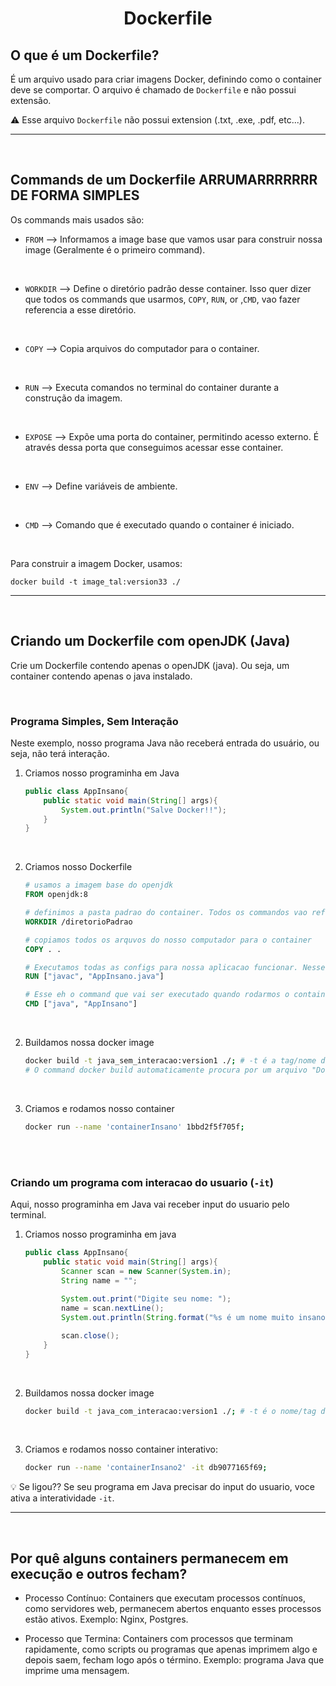 <!-- title -->
<h1 align="center">Dockerfile</h1>

## O que é um Dockerfile?
É um arquivo usado para criar imagens Docker, definindo como o container deve se comportar. O arquivo é chamado de `Dockerfile` e não possui extensão.

⚠️ Esse arquivo `Dockerfile` não possui extension (.txt, .exe, .pdf, etc...).


<hr>
<br>

## Commands de um Dockerfile ARRUMARRRRRRR DE FORMA SIMPLES

Os commands mais usados são:

- `FROM` --> Informamos a image base que vamos usar para construir nossa image (Geralmente é o primeiro command).

<br>

- `WORKDIR` --> Define o diretório padrão desse container. Isso quer dizer que todos os commands que usarmos, `COPY`, `RUN`, or ,`CMD`, vao fazer referencia a esse diretório.

<br>

- `COPY` --> Copia arquivos do computador para o container.

<br>

- `RUN` --> Executa comandos no terminal do container durante a construção da imagem.

<br>

- `EXPOSE` --> Expõe uma porta do container, permitindo acesso externo. É através dessa porta que conseguimos acessar esse container.

<br>

- `ENV` --> Define variáveis de ambiente.

<br>

- `CMD` --> Comando que é executado quando o container é iniciado.

<br>

Para construir a imagem Docker, usamos:

`docker build -t image_tal:version33 ./`

<hr>
<br>

## Criando um Dockerfile com openJDK (Java)
Crie um Dockerfile contendo apenas o openJDK (java). Ou seja, um container contendo apenas o java instalado.

<br>

### Programa Simples, Sem Interação
Neste exemplo, nosso programa Java não receberá entrada do usuário, ou seja, não terá interação.


1. Criamos nosso programinha em Java

    ```java
    public class AppInsano{
        public static void main(String[] args){
            System.out.println("Salve Docker!!");
        }
    }
    ```
<br>

2. Criamos nosso Dockerfile

    ```Dockerfile
    # usamos a imagem base do openjdk
    FROM openjdk:8

    # definimos a pasta padrao do container. Todos os commandos vao referenciar essa pasta
    WORKDIR /diretorioPadrao

    # copiamos todos os arquvos do nosso computador para o container
    COPY . .

    # Executamos todas as configs para nossa aplicacao funcionar. Nesse caso, compilamos o arquivo ".java" em um arquivo ".class (executável)"
    RUN ["javac", "AppInsano.java"]

    # Esse eh o command que vai ser executado quando rodarmos o container.
    CMD ["java", "AppInsano"]

    ```
<br>

2. Buildamos nossa docker image

    ```bash
    docker build -t java_sem_interacao:version1 ./; # -t é a tag/nome da imagem
    # O command docker build automaticamente procura por um arquivo "DockerFile"
    ```

<br>

3. Criamos e rodamos nosso container

    ```bash
    docker run --name 'containerInsano' 1bbd2f5f705f;
    ```

<br>
<br>

### Criando um programa com interacao do usuario (`-it`)
Aqui, nosso programinha em Java vai receber input do usuario pelo terminal.

1. Criamos nosso programinha em java

    ```java
    public class AppInsano{
        public static void main(String[] args){
            Scanner scan = new Scanner(System.in);
            String name = "";
            
            System.out.print("Digite seu nome: ");
            name = scan.nextLine();
            System.out.println(String.format("%s é um nome muito insano!", name));

            scan.close();
        }
    }
    ```
<br>

2. Buildamos nossa docker image

    ```bash
    docker build -t java_com_interacao:version1 ./; # -t é o nome/tag da image
    ```

<br>

3. Criamos e rodamos nosso container interativo:

    ```bash
    docker run --name 'containerInsano2' -it db9077165f69;
    ```

💡 Se ligou?? Se seu programa em Java precisar do input do usuario, voce ativa a interatividade `-it`.


<hr>
<br>

## Por quê alguns containers permanecem em execução e outros fecham?


- Processo Contínuo: Containers que executam processos contínuos, como servidores web, permanecem abertos enquanto esses processos estão ativos. Exemplo: Nginx, Postgres.

- Processo que Termina: Containers com processos que terminam rapidamente, como scripts ou programas que apenas imprimem algo e depois saem, fecham logo após o término. Exemplo: programa Java que imprime uma mensagem.